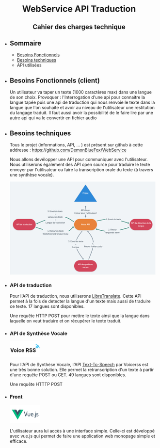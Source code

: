 # <center>WebService API Traduction</center>
## <center>**Cahier des charges technique**</center>

* ## Sommaire

    * [Besoins Fonctionnels](#Fonctionnels)
    * [Besoins techniques](#Techniques)
    * API utilisées
<div style="page-break-after: always; visibility: hidden"> 
</div>

<a name="Fonctionnels"></a>

* ## Besoins Fonctionnels (client)

    Un utilisateur va taper un texte (1000 caractères max) dans une langue de son choix. Provoquer : l'Interrogation d'une api pour connaitre la langue tapée puis une api de traduction qui nous renvoie le texte dans la langue que l'on souhaite et avoir au niveau de l'utilisateur une restitution du langage traduit. 
    Il faut aussi avoir la possibilité de le faire lire par une autre api qui va le convertir en fichier audio

<a name="Techniques"></a>

* ## Besoins techniques

    Tous le projet (informations, API, ... ) est présent sur github à cette addresse : https://github.com/DemonBlueFox/WebService

    Nous allons devélopper une API pour communiquer avec l'utilisateur. Nous utiliserons également des API open source pour traduire le texte envoyer par l'utilisateur ou faire la transcription orale du texte (à travers une synthèse vocale).

    ![](Architecture_des_API.png)
<div style="page-break-after: always; visibility: hidden"> 
</div>

* ### API de traduction
    Pour l'API de traduction, nous utiliserons [LibreTranslate](https://github.com/LibreTranslate/LibreTranslate). Cette API permet à la fois de detecter la langue d'un texte mais aussi de traduire ce texte. 17 langues sont disponibles.

    Une requête HTTP POST pour mettre le texte ainsi que la langue dans laquelle on veut traduire et on récupérer le texte traduit.

* ### API de Synthèse Vocale 
    <img src="logo_voicerss.png" alt="logo_voicerss" width="100"/>

    Pour l'API de Synthèse Vocale, l'API [Text-To-Speech](https://www.voicerss.org/api/) par Voicerss est une très bonne solution. Elle permet la retranscription d'un texte à partir d'une requête POST ou GET. 49 langues sont disponibles.

    Une requête HTTTP POST 

* ### Front
    <img src="VueJS.png" alt="VueJS" width="100"/>

    L'utilisateur aura lui accès à une interface simple. Celle-ci est développé avec vue.js qui permet de faire une application web monopage simple et efficace.